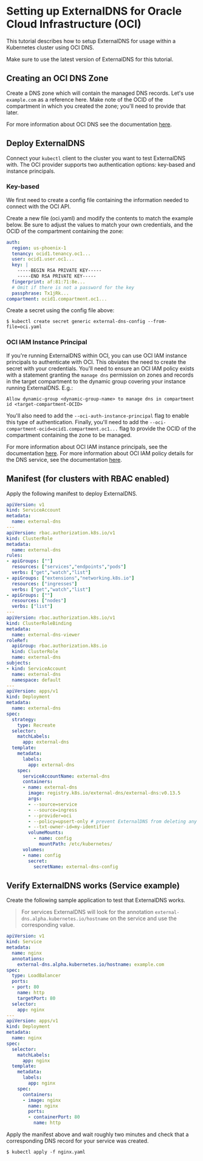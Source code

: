 # Setting up ExternalDNS for Oracle Cloud Infrastructure (OCI)

This tutorial describes how to setup ExternalDNS for usage within a Kubernetes cluster using OCI DNS.

Make sure to use the latest version of ExternalDNS for this tutorial.

## Creating an OCI DNS Zone

Create a DNS zone which will contain the managed DNS records. Let's use
`example.com` as a reference here.  Make note of the OCID of the compartment
in which you created the zone; you'll need to provide that later.

For more information about OCI DNS see the documentation [here][1].

## Deploy ExternalDNS

Connect your `kubectl` client to the cluster you want to test ExternalDNS with.
The OCI provider supports two authentication options: key-based and instance
principals.

### Key-based

We first need to create a config file containing the information needed to connect with the OCI API.

Create a new file (oci.yaml) and modify the contents to match the example
below. Be sure to adjust the values to match your own credentials, and the OCID
of the compartment containing the zone:

```yaml
auth:
  region: us-phoenix-1
  tenancy: ocid1.tenancy.oc1...
  user: ocid1.user.oc1...
  key: |
    -----BEGIN RSA PRIVATE KEY-----
    -----END RSA PRIVATE KEY-----
  fingerprint: af:81:71:8e...
  # Omit if there is not a password for the key
  passphrase: Tx1jRk...
compartment: ocid1.compartment.oc1...
```

Create a secret using the config file above:

```shell
$ kubectl create secret generic external-dns-config --from-file=oci.yaml
```

### OCI IAM Instance Principal

If you're running ExternalDNS within OCI, you can use OCI IAM instance
principals to authenticate with OCI.  This obviates the need to create the
secret with your credentials.  You'll need to ensure an OCI IAM policy exists
with a statement granting the `manage dns` permission on zones and records in
the target compartment to the dynamic group covering your instance running
ExternalDNS.
E.g.:

```
Allow dynamic-group <dynamic-group-name> to manage dns in compartment id <target-compartment-OCID>
```

You'll also need to add the `--oci-auth-instance-principal` flag to enable
this type of authentication. Finally, you'll need to add the
`--oci-compartment-ocid=ocid1.compartment.oc1...` flag to provide the OCID of
the compartment containing the zone to be managed.

For more information about OCI IAM instance principals, see the documentation [here][2].
For more information about OCI IAM policy details for the DNS service, see the documentation [here][3].

## Manifest (for clusters with RBAC enabled)

Apply the following manifest to deploy ExternalDNS.

```yaml
apiVersion: v1
kind: ServiceAccount
metadata:
  name: external-dns
---
apiVersion: rbac.authorization.k8s.io/v1
kind: ClusterRole
metadata:
  name: external-dns
rules:
- apiGroups: [""]
  resources: ["services","endpoints","pods"]
  verbs: ["get","watch","list"]
- apiGroups: ["extensions","networking.k8s.io"]
  resources: ["ingresses"]
  verbs: ["get","watch","list"]
- apiGroups: [""]
  resources: ["nodes"]
  verbs: ["list"]
---
apiVersion: rbac.authorization.k8s.io/v1
kind: ClusterRoleBinding
metadata:
  name: external-dns-viewer
roleRef:
  apiGroup: rbac.authorization.k8s.io
  kind: ClusterRole
  name: external-dns
subjects:
- kind: ServiceAccount
  name: external-dns
  namespace: default
---
apiVersion: apps/v1
kind: Deployment
metadata:
  name: external-dns
spec:
  strategy:
    type: Recreate
  selector:
    matchLabels:
      app: external-dns
  template:
    metadata:
      labels:
        app: external-dns
    spec:
      serviceAccountName: external-dns
      containers:
      - name: external-dns
        image: registry.k8s.io/external-dns/external-dns:v0.13.5
        args:
        - --source=service
        - --source=ingress
        - --provider=oci
        - --policy=upsert-only # prevent ExternalDNS from deleting any records, omit to enable full synchronization
        - --txt-owner-id=my-identifier
        volumeMounts:
          - name: config
            mountPath: /etc/kubernetes/
      volumes:
      - name: config
        secret:
          secretName: external-dns-config
```

## Verify ExternalDNS works (Service example)

Create the following sample application to test that ExternalDNS works.

> For services ExternalDNS will look for the annotation `external-dns.alpha.kubernetes.io/hostname` on the service and use the corresponding value.

```yaml
apiVersion: v1
kind: Service
metadata:
  name: nginx
  annotations:
    external-dns.alpha.kubernetes.io/hostname: example.com
spec:
  type: LoadBalancer
  ports:
  - port: 80
    name: http
    targetPort: 80
  selector:
    app: nginx
---
apiVersion: apps/v1
kind: Deployment
metadata:
  name: nginx
spec:
  selector:
    matchLabels:
      app: nginx
  template:
    metadata:
      labels:
        app: nginx
    spec:
      containers:
      - image: nginx
        name: nginx
        ports:
        - containerPort: 80
          name: http
```

Apply the manifest above and wait roughly two minutes and check that a corresponding DNS record for your service was created.

```
$ kubectl apply -f nginx.yaml
```

[1]: https://docs.cloud.oracle.com/iaas/Content/DNS/Concepts/dnszonemanagement.htm
[2]: https://docs.cloud.oracle.com/iaas/Content/Identity/Reference/dnspolicyreference.htm
[3]: https://docs.cloud.oracle.com/iaas/Content/Identity/Tasks/callingservicesfrominstances.htm

